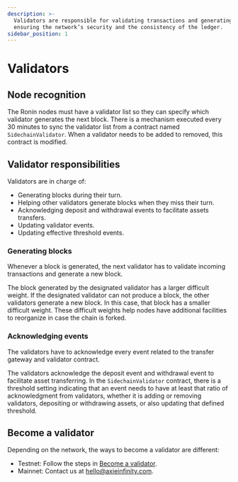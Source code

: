 ```yaml
---
description: >-
  Validators are responsible for validating transactions and generating blocks,
  ensuring the network’s security and the consistency of the ledger.
sidebar_position: 1
---
```


# Validators

## Node recognition

The Ronin nodes must have a validator list so they can specify which validator generates the next block. There is a mechanism executed every 30 minutes to sync the validator list from a contract named `SidechainValidator`. When a validator needs to be added to removed, this contract is modified.

## Validator responsibilities

Validators are in charge of:

* Generating blocks during their turn.
* Helping other validators generate blocks when they miss their turn.
* Acknowledging deposit and withdrawal events to facilitate assets transfers.
* Updating validator events.
* Updating effective threshold events.

### Generating blocks

Whenever a block is generated, the next validator has to validate incoming transactions and generate a new block.

The block generated by the designated validator has a larger difficult weight. If the designated validator can not produce a block, the other validators generate a new block. In this case, that block has a smaller difficult weight. These difficult weights help nodes have additional facilities to reorganize in case the chain is forked.

### Acknowledging events

The validators have to acknowledge every event related to the transfer gateway and validator contract.

The validators acknowledge the deposit event and withdrawal event to facilitate asset transferring. In the `SidechainValidator` contract, there is a threshold setting indicating that an event needs to have at least that ratio of acknowledgment from validators, whether it is adding or removing validators, depositing or withdrawing assets, or also updating that defined threshold.

## Become a validator

Depending on the network, the ways to become a validator are different:

* Testnet: Follow the steps in [Become a validator](become-validator.mdx).
* Mainnet: Contact us at hello@axieinfinity.com.
